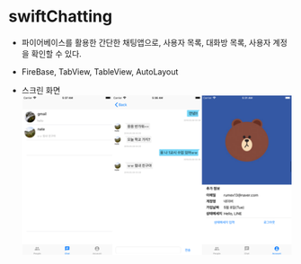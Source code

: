# swiftChatting

- 파이어베이스를 활용한 간단한 채팅앱으로, 사용자 목록, 대화방 목록, 사용자 계정을 확인할 수 있다.

- FireBase, TabView, TableView, AutoLayout

- 스크린 화면
![스크린 이미지](Screen.png)